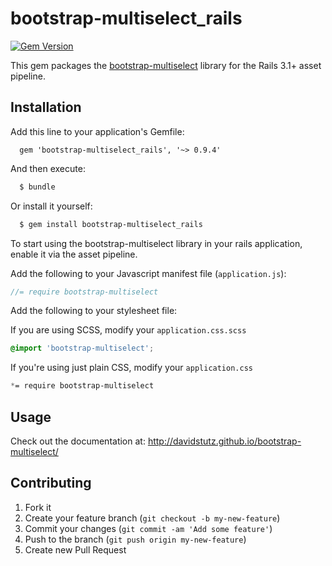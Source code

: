 # bootstrap-multiselect_rails

[![Gem Version](https://badge.fury.io/rb/bootstrap-multiselect_rails.svg)](http://badge.fury.io/rb/bootstrap-multiselect_rails)

This gem packages the [bootstrap-multiselect](https://github.com/davidstutz/bootstrap-multiselect) library for the Rails 3.1+ asset pipeline.

## Installation

Add this line to your application's Gemfile:
```
  gem 'bootstrap-multiselect_rails', '~> 0.9.4'
```

And then execute:
```bash
  $ bundle
```

Or install it yourself:
```bash
  $ gem install bootstrap-multiselect_rails
```

To start using the bootstrap-multiselect library in your rails application, enable it via the asset pipeline.

Add the following to your Javascript manifest file (`application.js`):
```js
//= require bootstrap-multiselect
```

Add the following to your stylesheet file:

If you are using SCSS, modify your `application.css.scss`
```scss
@import 'bootstrap-multiselect';
```

If you're using just plain CSS, modify your `application.css`
```css
*= require bootstrap-multiselect
```
## Usage

Check out the documentation at: http://davidstutz.github.io/bootstrap-multiselect/

## Contributing

1. Fork it
2. Create your feature branch (`git checkout -b my-new-feature`)
3. Commit your changes (`git commit -am 'Add some feature'`)
4. Push to the branch (`git push origin my-new-feature`)
5. Create new Pull Request
